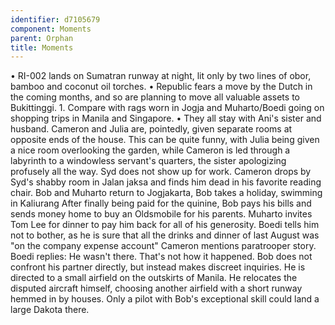```yaml
---
identifier: d7105679
component: Moments
parent: Orphan 
title: Moments
---
```

• RI-002 lands on Sumatran runway at night, lit only by two lines of
obor, bamboo and coconut oil torches. • Republic fears a move by the
Dutch in the coming months, and so are planning to move all valuable
assets to Bukittinggi. 1. Compare with rags worn in Jogja and
Muharto/Boedi going on shopping trips in Manila and Singapore. • They
all stay with Ani's sister and husband. Cameron and Julia are,
pointedly, given separate rooms at opposite ends of the house. This can
be quite funny, with Julia being given a nice room overlooking the
garden, while Cameron is led through a labyrinth to a windowless
servant's quarters, the sister apologizing profusely all the way. Syd
does not show up for work. Cameron drops by Syd's shabby room in Jalan
jaksa and finds him dead in his favorite reading chair. Bob and Muharto
return to Jogjakarta, Bob takes a holiday, swimming in Kaliurang After
finally being paid for the quinine, Bob pays his bills and sends money
home to buy an Oldsmobile for his parents. Muharto invites Tom Lee for
dinner to pay him back for all of his generosity. Boedi tells him not to
bother, as he is sure that all the drinks and dinner of last August was
"on the company expense account" Cameron mentions paratrooper story.
Boedi replies: He wasn't there. That's not how it happened. Bob does not
confront his partner directly, but instead makes discreet inquiries. He
is directed to a small airfield on the outskirts of Manila. He relocates
the disputed aircraft himself, choosing another airfield with a short
runway hemmed in by houses. Only a pilot with Bob's exceptional skill
could land a large Dakota there.
